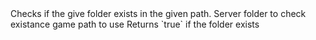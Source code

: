 <function name="IsDir" parent="filesystem" type="libraryfunc">
	<description>
		Checks if the give folder exists in the given path.
		<added version="0.4"></added>
	</description>
	<realm>Server</realm>
	<args>
		<arg name="folderName" type="string">folder to check existance</arg>
		<arg name="gamePath" type="string">game path to use</arg>
	</args>
	<rets>
		<ret name="exists" type="boolean">Returns `true` if the folder exists</ret>
	</rets>
</function>